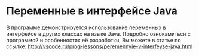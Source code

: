 # Переменные в интерфейсе Java
В программе демонстрируется использование переменных в интерфейсе в других классах на языке Java.
Подробно ознокамиться с программой и особенностях её разработки, Вы можете в статье по ссылке:
http://vscode.ru/prog-lessons/peremennyie-v-interfeyse-java.html
